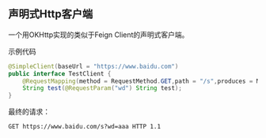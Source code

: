 声明式Http客户端
-------
一个用OKHttp实现的类似于Feign Client的声明式客户端。

示例代码
```java
@SimpleClient(baseUrl = "https://www.baidu.com")
public interface TestClient {
    @RequestMapping(method = RequestMethod.GET,path = "/s",produces = MediaType.APPLICATION_FORM_URLENCODED_VALUE)
    String test(@RequestParam("wd") String test);
}
```

最终的请求：

```http request
GET https://www.baidu.com/s?wd=aaa HTTP 1.1

```
